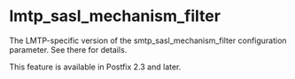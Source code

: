 # lmtp_sasl_mechanism_filter 

 The LMTP-specific version of the smtp_sasl_mechanism_filter
configuration parameter.  See there for details. 

 This feature is available in Postfix 2.3 and later. 


